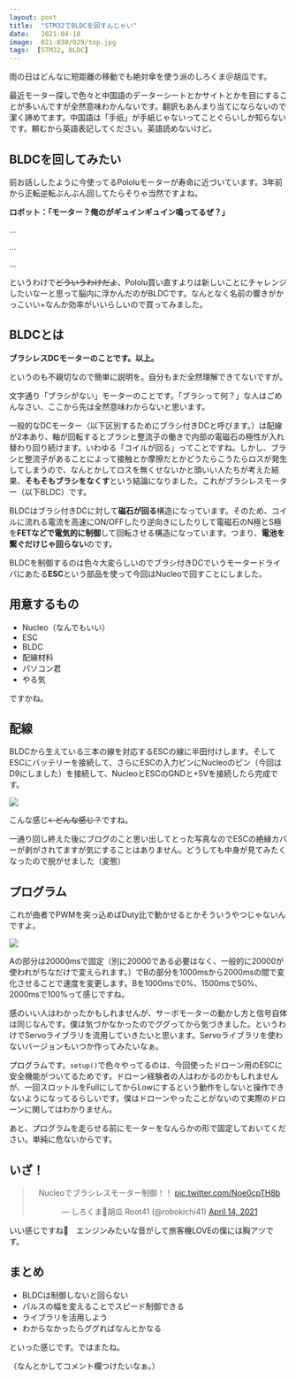 ```yaml
---
layout: post
title:  "STM32でBLDCを回すんじゃい"
date:   2021-04-18
image:  021-030/029/top.jpg
tags:  [STM32, BLDC]
---
```


雨の日はどんなに短距離の移動でも絶対傘を使う派のしろくま＠胡瓜です。

最近モーター探しで色々と中国語のデーターシートとかサイトとかを目にすることが多いんですが全然意味わかんないです。翻訳もあんまり当てにならないので潔く諦めてます。中国語は「手纸」が手紙じゃないってことぐらいしか知らないです。頼むから英語表記してください。英語読めないけど。

## BLDCを回してみたい

前お話ししたように今使ってるPololuモーターが寿命に近づいています。3年前から正転逆転ぶんぶん回してたらそりゃ当然ですよね。

**ロボット：「モーター？俺のがギュインギュイン鳴ってるぜ？」**

…

…

…

というわけで~~どういうわけだよ~~、Pololu買い直すよりは新しいことにチャレンジしたいなーと思って脳内に浮かんだのがBLDCです。なんとなく名前の響きがかっこいい+なんか効率がいいらしいので買ってみました。

## BLDCとは

**ブラシレスDCモーターのことです。以上。**

というのも不親切なので簡単に説明を。自分もまだ全然理解できてないですが。

文字通り「ブラシがない」モーターのことです。「ブラシって何？」な人はごめんなさい、ここから先は全然意味わからないと思います。

一般的なDCモーター（以下区別するためにブラシ付きDCと呼びます。）は配線が2本あり、軸が回転するとブラシと整流子の働きで内部の電磁石の極性が入れ替わり回り続けます。いわゆる「コイルが回る」ってことですね。しかし、ブラシと整流子があることによって接触とか摩擦だとかどうたらこうたらロスが発生してしまうので、なんとかしてロスを無くせないかと頭いい人たちが考えた結果、**そもそもブラシをなくす**という結論になりました。これがブラシレスモーター（以下BLDC）です。

BLDCはブラシ付きDCに対して**磁石が回る**構造になっています。そのため、コイルに流れる電流を高速にON/OFFしたり逆向きにしたりして電磁石のN極とS極を**FETなどで電気的に制御**して回転させる構造になっています。つまり、**電池を繋ぐだけじゃ回らない**のです。

BLDCを制御するのは色々大変らしいのでブラシ付きDCでいうモータードライバにあたる**ESC**という部品を使って今回はNucleoで回すことにしました。

## 用意するもの

- Nucleo（なんでもいい）
- ESC
- BLDC
- 配線材料
- パソコン君
- やる気

ですかね。

## 配線

BLDCから生えている三本の線を対応するESCの線に半田付けします。そしてESCにバッテリーを接続して、さらにESCの入力ピンにNucleoのピン（今回はD9にしました）を接続して、NucleoとESCのGNDと+5Vを接続したら完成です。

![]({{site.baseurl}}/img/021-030/029/001.jpg)

こんな感じ~~←どんな感じ？~~ですね。

一通り回し終えた後にブログのこと思い出してとった写真なのでESCの絶縁カバーが剥がされてますが気にすることはありません。どうしても中身が見てみたくなったので脱がせました（変態）

## プログラム

これが曲者でPWMを突っ込めばDuty比で動かせるとかそういうやつじゃないんですよ。

![]({{site.baseurl}}/img/021-030/029/002.png)

Aの部分は20000msで固定（別に20000である必要はなく、一般的に20000が使われがちなだけで変えられます。）でBの部分を1000msから2000msの間で変化させることで速度を変更します。Bを1000msで0%、1500msで50%、2000msで100%って感じですね。

感のいい人はわかったかもしれませんが、サーボモーターの動かし方と信号自体は同じなんです。僕は気づかなかったのでググってから気づきました。というわけでServoライブラリを流用していきたいと思います。Servoライブラリを使わないバージョンもいつか作ってみたいなぁ。

<script src="https://gist.github.com/shirokuma-89/3d9f99d8fe55d7fc3a602996475373c8.js"></script>

プログラムです。`setup()`で色々やってるのは、今回使ったドローン用のESCに安全機能がついてるためです。ドローン経験者の人はわかるのかもしれませんが、一回スロットルをFullにしてからLowにするという動作をしないと操作できないようになってるらしいです。僕はドローンやったことがないので実際のドローンに関してはわかりません。

あと、プログラムを走らせる前にモーターをなんらかの形で固定しておいてください。単純に危ないからです。

## いざ！

<center><blockquote class="twitter-tweet" data-theme="dark"><p lang="ja" dir="ltr">Nucleoでブラシレスモーター制御！！ <a href="https://t.co/Noe0cpTH8b">pic.twitter.com/Noe0cpTH8b</a></p>&mdash; しろくま🥒胡瓜 Root41 (@robokichi41) <a href="https://twitter.com/robokichi41/status/1382264929881755648?ref_src=twsrc%5Etfw">April 14, 2021</a></blockquote> <script async src="https://platform.twitter.com/widgets.js" charset="utf-8"></script></center>

いい感じですね💪　エンジンみたいな音がして旅客機LOVEの僕には胸アツです。

## まとめ

- BLDCは制御しないと回らない
- パルスの幅を変えることでスピード制御できる
- ライブラリを活用しよう
- わからなかったらググればなんとかなる

といった感じです。ではまたね。

（なんとかしてコメント欄つけたいなぁ。）